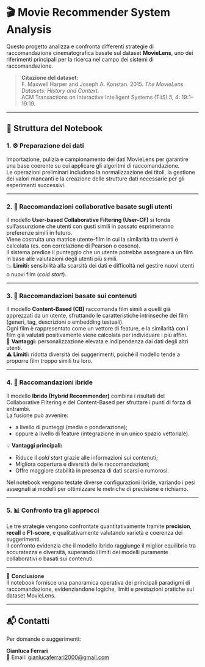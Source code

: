 # 🎬 Movie Recommender System Analysis

Questo progetto analizza e confronta differenti strategie di raccomandazione cinematografica basate sul dataset **MovieLens**, uno dei riferimenti principali per la ricerca nel campo dei sistemi di raccomandazione.

> **Citazione del dataset:**  
> F. Maxwell Harper and Joseph A. Konstan. 2015. *The MovieLens Datasets: History and Context.*  
> ACM Transactions on Interactive Intelligent Systems (TiiS) 5, 4: 19:1–19:19.

---

## 🧱 Struttura del Notebook

### 1. ⚙️ Preparazione dei dati  
Importazione, pulizia e campionamento dei dati MovieLens per garantire una base coerente su cui applicare gli algoritmi di raccomandazione.  
Le operazioni preliminari includono la normalizzazione dei titoli, la gestione dei valori mancanti e la creazione delle strutture dati necessarie per gli esperimenti successivi.

---

### 2. 👥 Raccomandazioni collaborative basate sugli utenti  
Il modello **User-based Collaborative Filtering (User-CF)** si fonda sull’assunzione che utenti con gusti simili in passato esprimeranno preferenze simili in futuro.  
Viene costruita una matrice utente-film in cui la similarità tra utenti è calcolata (es. con correlazione di Pearson o coseno).  
Il sistema predice il punteggio che un utente potrebbe assegnare a un film in base alle valutazioni degli utenti più simili.  
📉 **Limiti:** sensibilità alla scarsità dei dati e difficoltà nel gestire nuovi utenti o nuovi film (*cold start*).  

---

### 3. 🧠 Raccomandazioni basate sui contenuti  
Il modello **Content-Based (CB)** raccomanda film simili a quelli già apprezzati da un utente, sfruttando le caratteristiche intrinseche dei film (generi, tag, descrizioni o embedding testuali).  
Ogni film è rappresentato come un vettore di feature, e la similarità con i film già valutati positivamente viene calcolata per individuare i più affini.  
🎯 **Vantaggi:** personalizzazione elevata e indipendenza dai dati degli altri utenti.  
⚠️ **Limiti:** ridotta diversità dei suggerimenti, poiché il modello tende a proporre film troppo simili tra loro.

---

### 4. 🔀 Raccomandazioni ibride  
Il modello **Ibrido (Hybrid Recommender)** combina i risultati del Collaborative Filtering e del Content-Based per sfruttare i punti di forza di entrambi.  
La fusione può avvenire:  
- a livello di punteggi (media o ponderazione);  
- oppure a livello di feature (integrazione in un unico spazio vettoriale).  

💡 **Vantaggi principali:**  
- Riduce il *cold start* grazie alle informazioni sui contenuti;  
- Migliora copertura e diversità delle raccomandazioni;  
- Offre maggiore stabilità in presenza di dati scarsi o rumorosi.  

Nel notebook vengono testate diverse configurazioni ibride, variando i pesi assegnati ai modelli per ottimizzare le metriche di precisione e richiamo.

---

### 5. 📊 Confronto tra gli approcci  
Le tre strategie vengono confrontate quantitativamente tramite **precision**, **recall** e **F1-score**, e qualitativamente valutando varietà e coerenza dei suggerimenti.  
Il confronto evidenzia che il modello ibrido raggiunge il miglior equilibrio tra accuratezza e diversità, superando i limiti dei modelli puramente collaborativi o basati sui contenuti.

---

💬 **Conclusione**  
Il notebook fornisce una panoramica operativa dei principali paradigmi di raccomandazione, evidenziandone logiche, limiti e prestazioni pratiche sul dataset MovieLens.

---

## 📬 Contatti  
Per domande o suggerimenti:

**Gianluca Ferrari**  
📧 Email: [gianlucaferrari2000@gmail.com](mailto:gianlucaferrari2000@gmail.com)
